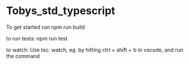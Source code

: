 # Tobys_std_typescript

To get started run 
npm run build

to run tests:
npm run test

to watch:
Use tsc: watch, eg. by hitting ctrl + shift + b in vscode, and run the command